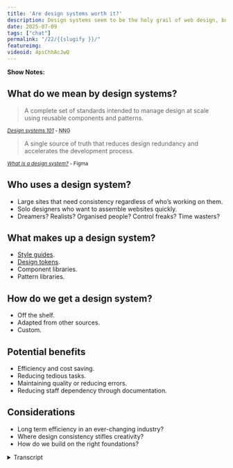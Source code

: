 ```yaml
---
title: 'Are design systems worth it?'
description: Design systems seem to be the holy grail of web design, but are they worth the trouble? 
date: 2025-07-09
tags: ["chat"]
permalink: "/22/{{slugify }}/"
featureimg: 
videoid: 4psChhAcJwQ
---
```


 **Show Notes:**

## What do we mean by design systems?
  
<blockquote> A complete set of standards intended to manage design at scale using reusable components and patterns.</blockquote>
<small><cite><a href="https://www.nngroup.com/articles/design-systems-101/">Design systems 101</a> </cite> - <abbr title="Nielsen Norman Group">NNG</abbr> </small>

<blockquote>A single source of truth that reduces design redundancy and accelerates the development process.</blockquote>
<small>
<cite> <a href="https://www.figma.com/blog/design-systems-101-what-is-a-design-system/">What is a design system?</a> </cite> - Figma</small>
 
## Who uses a design system?

- Large sites that need consistency regardless of who’s working on them.
- Solo designers who  want to assemble websites quickly.
- Dreamers? Realists? Organised people? Control freaks? Time wasters?

## What makes up a design system?

- [Style guides](https://www.nngroup.com/articles/design-systems-vs-style-guides/).
- [Design tokens](https://docs.tokens.studio/fundamentals/design-tokens).
- Component libraries.
- Pattern libraries.

## How do we get a design system?

- Off the shelf.
- Adapted from other sources.
- Custom.

## Potential benefits

- Efficiency and cost saving.
- Reducing tedious tasks.
- Maintaining quality or reducing errors.
- Reducing staff dependency through documentation.

## Considerations

- Long term efficiency in an ever-changing industry?
- Where design consistency stifles creativity?
- How do we build on the right foundations?


<details> 
<summary>Transcript</summary>


[00:00:05] **Nathan Wrigley:** Hello there. For the last couple of episodes, we've been looking at components that make up a website. In doing that, we are building a library that we can refer to, particularly for the next time we build demo websites on the show.

This could be considered a part of a design system, but apart from knowing this is a hot topic, we're not sure what a design system is to try and unpack this, we're delighted to be joined once again by our friend Paul Lacey. He, unlike us, has actually managed to put some form of design system together for his own work.


apart from my usual, hello to David Wamsley. Hello, David Wamsley. Hello. I'm gonna also, yeah, thank you. I'm also gonna say hello to Paul Lacey. Lovely. Hello. Now that we've got the introductions out of the way, Paul, I just a second because our listeners, if they haven't heard a previous episode, they won't know who you are.

So I'm gonna put you on the spot. Give us your potted bio quickly, if that's all. 

[00:01:01] **Paul Lacey:** you're correct to first of all say I've done some form of a system, so I'm glad you said that. also, I'm not a full, on expert in this. I'm much like yourselves just knowing about it, see and aware that I'm doing some aspects of it, interested how I can improve it myself, and looking to see where things are going.

And I know David does a lot more probably academic study of this sort of thing because when we talk, I know he's read books on it, which I haven't. And, but yeah, so what I am a web designer developer, probably started around 1999, I think it was. I've seen a lot of change from the, using, non breakable spaces for design for instead of, CSS.

So when I started, there wasn't really any CSS right at the beginning. There probably was, but we weren't using it at the beginning. Then CSS comes in and then the.com boom and burst and all that sort of stuff. And then I think we're still. We're still recovering from that now, just in terms of how the whole western world seems to think what web design is or should be.

And I think this whole design system thing is called because it's lays down some rules that if we all, if everybody got on board and followed it, it would make for much better websites, I think. And, but where we are, I think these days is that certain level of organizations are good at, dealing, implementing these things and running them because everybody's on board.

And then as you go down and organizations get smaller, you get to a point where, the web designers are on board with these sort of things, but perhaps not everybody else is. So it's a real challenge to figure out how you can have these systems in your mind and use them.

but there are lots of factors that can derail these sort of things. So I'm hoping that we might get to the bottom of some of that today. we might not even get as far of defining what all this stuff is, but we'll see. 

[00:03:08] **Nathan Wrigley:** Yeah, indeed. So as is always the case, David has put together some show notes, which I'll share on the screen, but you can find them.

Oh that didn't work out so well. There we go. You can find them at no script show and then slash the number 2, 2 22. So no script show slash 22. Shall we should we pop that on the screen, David and crack on and I'll basic hand the bat on over to you at this point, I think. 

[00:03:34] **David Waumsley:** Yeah, it's only basic notes so we can try and get some definitions 'cause.

Honestly, you say, I read some books on this stuff. I, when I read articles and I hear terms like design systems used in different contexts, I don't know what people are meaning by it. There's other things like, DI design tokens, I dunno what that means. And there's different definitions out there.

So I thought it'd be good to chat because Paul and I have had some conversations before. 'cause it's the holy grail to try and find some way, particularly if you're just working on your own, to efficiently create your own websites and backing out. WordPress days, we've always tried to get some starter website.

Anyway, let's go. I, put a couple of definitions up there, which may be Nathan, you'll need to read because I'm on a very small screen and I can't read what I've written. That's 

[00:04:21] **Nathan Wrigley:** fine. Yeah. So again, I'm reading off the screen, no script do show forward slash 22, and the, headline for that is, are design systems worth it?

And so we're gonna begin by asking the question, what do we mean by design systems? There's a couple of quotes, which I'll just read out. The first one says, A design system is a complete set of standards intended to manage design at scale using reusable components and patterns. And I can, that's the Norman Nielsen or Nielsen Norman, I can never remember group.

and then a source. From Figma, the design tool, a design system is a single source of truth that reduces design redundancy and accelerates the development process. So I guess they're broadly similar in a way. Do you want me to read the other bits about the, who uses a design system, or should we dwell on the, what do we mean first?

[00:05:12] **David Waumsley:** Yeah, I, I like these definitions. I don't know about you, Paul, because they're, pretty vague. So under this definition, what you've been doing with the page builder that you've used, you've created this whole system to be able to put together websites through these kind of row templates, haven't you?

So you can do that and there's nothing there that would say, that's not a design system, I don't think. And you could argue even what we're trying to do at the moment, which is, it's interesting because our series that we've done before, I was model it on the idea of what you did.

Paul, in a way was thinking, okay, what I want to do is to have not necessarily row templates because I'm working much more with grid and, my page layouts might be different, but the fact that I thought I needed something so I could grab this bit here and have a header here to here about, a middle section, some, accordions and stuff like that.

As I've gone on, you realize for, us, that a component ends up being an examination of what the HTML and CSS options are when you are constructing something. It doesn't turn out to be something I can easily drag and drop in. 

[00:06:28] **Nathan Wrigley:** So does that, when you say that, so obviously rows, we understand what that is.

That usually represents from the left to the right of the screen and it's a horizontal block of stuff. But a component is the, bits, if you like, that might sit with inside that. But are you saying then that the component, when you really get to it and you do this work over and over again, you realize that even that sort of definition and clarification doesn't work because it might be that you want to take out a little bit with within that component itself.

And so really what you are forcing yourself to do is forget how it looks, forget the bit that you could drag and drop onto the canvas for want of a better word. You are saying worry about the actual code that makes that up. That's the component. The ht 

[00:07:12] **David Waumsley:** Yeah. we started ourselves trying to do the accordion and straight away we realized that where the accordion is used and what we expected to do, so we'd have to have a whole series of them.

So in terms of us getting some sort of design system was really a. But we're putting together something as part of our series, which ends up being nothing more than a few sort of bullet points about how this will work for accessibility, when this is appropriate to use, and not that is more useful than the drag and drop component itself, So it's been quite interesting, our own attempt to build a design system, which gets more naughty the. The more you get into it. But anyway, sorry. I, no. 

[00:07:51] **Nathan Wrigley:** I'm gonna, I'm gonna keep this going if you don't mind. 'cause I think this is interesting because the word design by definition, I think is the use of the, I, at least in my head, I'm, imagining what I can see more than anything else, as in what is put on the screen.

And obviously you've got tools like Figma, that's their bread and butter, isn't it? Is what is the whole point of that tool is to create things that you can send to people and you can see it. But what you are saying is that for you, that definition, you've gotta atomize it a little bit further and go, into the code.

Because it might be that, okay, there is an accordion, you can see that's fine. But because of the various different ways you could use an accordion, it might not look the same each time. And design system already we're we've come against some trip wires because I'm thinking that's what you look at.

And it, and not really, that doesn't live up to the definition you've just described of code. So that's interesting. I think. 

[00:08:49] **David Waumsley:** Yeah, it's quite interesting. If you look at the design systems, well-known design systems that are out there, like there is, the material design system by Google. there is, there's Nord Health there, there have a big design system, which is perhaps more about the look of things that you might bring in.

But then when you start to look at, I think interestingly there's been a move, if you look at the, there's design systems as well for the UK government, so there's one that will go with gov UK and is now the same with us as well. And when you look at those, they. There, there will be, there's elements about their own, but they're very simple.

their public sites have to be design-wise, quite simplistic. But there, when you look at it, it's often seems to be a lot more about the rules about how to make this particular thing accessible. it'll be, and it, gets much more closer to the component of the design system, if you like, is really the raw H two ML, Okay. More often or not. 

[00:09:59] **Nathan Wrigley:** Yeah. Okay. That makes sense. Paul, do you wanna do any more on that before we move on to the next section? 

[00:10:04] **Paul Lacey:** Yeah, 

sure. The, definitions, I much prefer the n nng one with a complete set of standards intended to manage design at scale using reusable components and patterns.

just 'cause it just, It just gels with me a little bit better. I would like, personally in my life, I would remove the word complete and it would be a set of standards. And I, because it has the word intended, I like that. 'cause it's, saying that we're trying to do this rather than the, other definition from Figma.

I think that will definitely ring, will definitely vibe well with UX and ui, designers who use that Figma product. I think, this whole concept is a single source of truth that reduces design, redundancy, accelerates development of process, et cetera. I just, what comes to mind with all this sort of stuff is that the, whole concept of design system can turn a lot of people off immediately because it immediately goes, sounds technical and immediately sounds like, ex exclusionary to people who don't know what you're talking about as such.

So I'm thinking, when you take any of the companies that we might have mentioned, If anyone who's not a designer or developer and not thinking about the HML or these, global colors or variables and stuff like that, it's are we even part of this conversation? So if you take the actual, the end user audience, how can someone in the audience or the audience of a website contribute to a com conversation and feedback on the design system and how well it's used being used?

How can HR feedback on that? How can CEOs feedback on that sort of thing? So I quite like the NNG one because it's more open also, I know we don't have it up on the screen, but the, looking at the, a couple of those, design systems, David, that you highlighted. I really do the, Gov uk, the UK government.

design system. because it, it's accommodated everybody that needs to understand it. It's, given the code. It gives you the code snippets and it shows you what you should be doing on that level. But the way it communicates about its design system, patterns or components is in human language.

whereas the three of us might talk about, we need a design system for an accordion, what's the point of the accordion? whereas the UK government website tends to say things like, here is a, design system for when you need to get somebody's credit card details for them to pay a bill.

And then, so it gives you the kind of point of why you would even care about this. And so then the finance department is saying. Oh, this sounds good. So we've got a more efficient way to get the money from people who owe the money, or we also have included in that design system a way for them to, present to the user what to do if they have a problem paying this bill.

And so everybody's benefiting that, the different departments are understanding where, what the point is for them. what's in it for me in the finance department to be, to care about this design system that, Dan from head of Design was going on about in that meeting that I was falling asleep in.

so I really liked that because, and that this is maybe why, if you've struggled to get started yourselves, it might be because. why it might be easier for me is because I don't have to worry about the HTML too much because I've essentially made a decision to not care about it as much, which I know some, if somebody might listen to this and be like, what the heck?

what kind of professional are you? But essentially, I'm living in the world where I need to use WordPress themes and WordPress page builders, and a bunch of those decisions are taken away from me. So I'm straight into the point where I'm thinking about, I've got a decision, I've got two options at this point.

I can go straight into thinking about the elements that I want. So do I want a row, let's say with, a call to action in it and those sort of things? Or do I, do, I go into purpose led thinking, which is what I've been trying to do more recently. Essentially, it's the same stuff, but the, purpose again, of a pricing table.

So you start with the purpose and it is to present the. options and recommend an option to a user. So how do we present the options of our product and recommend which one is probably right for them? And if we think about it from that angle, then we've in, we've included into our design system, the point of the element or the pattern or the component, and then we work backwards from that.

And then eventually. You can take that, rationale of why you need this component and you can stop at the point that's comfortable for me, I stop at the point where I'm dragging these elements in and designing them in Beaver Builder. Whereas if you want, you can go further back and ditch that, aspect and get, and then go, we know the point of it, we know what the users want.

So now we know what HML tags we might need as opposed to just looking at some other, I'm not saying you do this, looking at some pricing tables and seeing what elements appear to be there and then coding those up. So you've always got, like the government, UK government website has, you've always got this design component or this component or pattern can, be measured as failing or SU succeeding because there is a mission for it as such.

So I dunno if any of that made sense, but that's, That's where the two strict ones, like the Figma one to me is, a, I'm reading it and thinking that this is less inclusive as the one above it from NNG because the NNG one is talking about its managing design at scale. It's reusing components and patterns, and it's intending to improve that process rather than be a kind of, elitist sort of set of Figma documents that nobody else understands.

And if you don't know, and if you come in as a designer to our team and you don't know what this is, gosh, what's wrong with you? 

[00:16:34] **Nathan Wrigley:** Can I try to just encapsulate what you've just said, I think in one sentence? no, It's no. But in order to just clarify in my head. Yeah. Yeah, absolutely. So I think what you just said then would be something like this.

So we'd have a Paul Lacey quote on that page, and it would say something like, A design system is a text description of design of the purpose. Of design elements, visual design elements, which are reusable, scalable components and what have you. So it's, got that kind of description bit in text as the focus, like the Gov UK one that you were describing.

And yeah. And because you've described its purpose, you've made it more accessible to people who don't have a, a background in graphic design for want of a better word, because you've, explained what its point is on the page. Is that about right? 

[00:17:26] **Paul Lacey:** Yeah, it means that you could have a conversation with the finance department that Informs how you should make this, these components and patterns that fit into your design system. like further down this document is probably some stuff about the ingredients of a design system. Like the finance department doesn't need to contribute too much about the brand colors. In fact, they don't need to contribute about that at all.

And they probably don't need to. I forget what it's called. There's, the components, the patterns, there's, the really little things. They're like the variables. What are those called? tokens. Tokens. So that stuff is to me, for the, brand and the design team to know that, green means go, red means stop.

Amber might mean, think about it, blue means information. they might make those sort of decisions based on the brand and, but the, actual HML elements that, so the HML feels that it's more of a, it's more of a human conversation with, the, stakeholders and then the brand element is more of an internal design, creative, side of things.

but yeah, I think Nathan, what you more or less said, is, probably a better definition just, for me because, I'm, I have to have conversations with clients all the time and I have to try and justify why I've done something and I can't just say, because Figma told me to, based on their amazing design system As such, no, no offense to Figma.

They know exactly what they're doing. but to make it c communicable to who? The people I'm trying to convince to not have a slider.

[00:19:14] **Nathan Wrigley:** David, should we move on? Or If you've got things to Yeah, let's, 

[00:19:16] **David Waumsley:** yeah, we can actually, because we can widen it up. I think once we've covered some of the points we've put down here, so we've just quickly, who uses a design system? So I mean there's, I guess there's two different types in that sense.

There is the large sites that need consistency as they keep changing their website, regardless of who's employed at the time. So they need some. Set of rules, if you like, about how this, the styling and the content is added to a particular style to a site. And then we've got the, people like us, maybe were solo designers or maybe small groups and that who want quick ways to assemble websites and might use a design system like that.

And that's where you might, borrow something that's already existing out there. nor, or the material design or something from Google as a starting point, or effectively even as a lot of us do, we use a, it's not exactly a design system, but effectively it gets close to it. Something like Bootstrap becomes a design system tailwind, they become, even though they're CSS based, they become a sort of design system we can borrow, And then of course, and then the big question about design systems, and that's why you see a lot of debates about, you don't need a design system, you're wasting your time with it. And those people who say you absolutely do need a design system. And I think this is where you hear all these different conversations.

'cause everybody has a different idea about what that might mean to them. So you if you invest too much, you can invest. As I've done before, invested a lot of time trying to copy Paul and what he managed to do with his Beaver builder. I'm so sorry. 

[00:21:01] **Paul Lacey:** I'm so sorry. We'll have led to nowhere.

[00:21:04] **David Waumsley:** No, but I'm just trying to do the same thing when we were both using the same page builder. Yeah. And I was trying to do the same thing as you, and you actually managed to get something that was useful, that worked for the jobs that you needed to do. I was envious of that when I started doing something in a similar way.

I got myself so caught up in. Sort of little elements. And the same thing has exactly happened in this series as well. When you get into components that I talk myself out of ever getting a system that works. but maybe one day I'll get there and it'd be very thorough and it will work for me, but it's quite interesting.

So I'm definitely in that. Gotta invest in the right thing for the job that I'm doing. I think you've balanced that, right? And I, that's why this interests me how, to do it for us 

[00:21:50] **Nathan Wrigley:** anyway. Sorry, I'm going off a bit there. That's okay. No, that's fine. So this is, the section who uses a design system?

have we finished on that one? There's something 

[00:22:00] **Paul Lacey:** interesting on that. I just would say like the large sites that need consistency, regardless of who's working on them. This reminds me of my old, company that imploded Dicky Birds. this is why you should listen to me. I such success.

but it reminds me, 'cause, myself and my business partner both had different roles. we were working with totally different clients. my. Business partner Piera was working with a major, car manufacturer. One, the, one of the biggest ones in the world. And that was like our, probably our biggest client technically.

And that was pretty much all he did, apart from a few other bits where he would contribute to some of the work I was doing. And I was working with SMEs and charities. And so we, we would argue actually when we collaborated on my projects, because his mindset was way more, long term than, mine. And I would be asking things of him that were borderline offensive to the way that he was learning to, he'd learned to work, working as kind of part of a team at Nissan because essentially he was, he became integrated in the team and was leading UXs and UIs and stuff like that.

So it was a lot of separation. In these things, there was a lot of, rules and you couldn't break the rules because if you did, you would be, someone would hold you to account. And it's interesting 'cause you've got those two first ones, large sites that needs con consistency. So we could say large companies or brands and then solo designers who want to assemble websites quickly.

but it's the lifespan of the design system for the large brand is basically infinite. It changes, but there's always a design system that is being used every single day. Whereas the web designers who are doing a client job, they might have a design system that's a lot looser than that, and they bring that design system into the job.

They do the job, and then the design system essentially semi-retire. And the designer hopes that if the client goes off with that website that they carry on and try to make use of the systems that were put in place there. In most scenarios, they possibly don't. And that's why you have websites that launch and then they just degrade over time and become stale, and they lose the, initial, effectiveness that they might have had on day one.

And so there's a lifespan that goes through these design systems that is very short with web designers. They have a drop in design system that doesn't use all the ingredients, but it helps 'em get the job done effectively and quickly then. Is gone. And the website just lives there. But with these big companies, the design system is part of every single decision.

And nothing goes on the website unless it passes the design system. So it is just, we would argue, because I would say things like, I need a design for this by Friday, and it might be Tuesday already. And he would be like, so what do you want? Do you want, are you gonna give the UX to the client first? I was like, no, we just need to give them the design.

And, I'd be, and I would be trying to, he'd be saying, we're skipping the stage. And I'd be saying, we're not skipping the stage. What we need to do is. Internalize that stage with our experience and just get it done and we need to use our experience to get the UX done. And he would say, no, we need to do the UX and get sign off on that before we're doing any design.

And I would be saying, we will get fired. So it just is the kind of the friction and just like none of us were wrong in this. I was just, we were just living in different environment and he was right actually. And, but I was looking after the wellbeing of a company surviving in a, world that doesn't appreciate design systems.

okay. Should we move? Yeah, let's move on. Yeah. 

[00:26:11] **David Waumsley:** The next section, once largely, I've taken the main bullet points actually from an article that is, that I've linked to, which is the Nielsen Norman Group one. So it's basically there, 1 0 1 on what is a design system. I did add something extra to this, which is design tokens, which is a term that's banded about, but what makes up a design system.

So largely it's got style guides, design tokens. You could argue that they overlap with each other, component libraries and maybe pattern libraries. That might be one way of breaking these things up. does that sound right to you, Paul? 

[00:26:45] **Paul Lacey:** Yeah. Do you know what, I didn't even know what design tokens was until I saw this a few days ago.

So I had to, I, understand what it is now. It's almost the technical layer between the brand guidelines or the style guide. So it could be like a CSS variable that is, saying, let's say a success variable. And that might be that the style guide informs that to be a green color highlighting.

So am I right about that? It's the, 

[00:27:14] **David Waumsley:** yeah, I think it, it depends. I think the term comes from, I believe Salesforce and their own design system. And there's a particular, I think a name Gino and I've forgotten their name, who's, really championed that. And she would very much see those as separate to, a CSS variable, where other people might see it as akin to the same thing.

She would see it as, do you know, can I step back and just, talk about why I think. This is interesting or where it gets confusing. 'cause I would think 2014 was such a significant year for, revitalizing the idea of getting, so you've got this whole bunch of people. You had Brad Frost Atomic Design, which we talked about on this show, didn't we, Nathan before, which is, a way of thinking about how you build up a website out of Lego blocks, and at the same time you had reacts JavaScript component library appearing.

So you've got that whole way which you love your 

[00:28:17] **Paul Lacey:** favorite. 

[00:28:18] **David Waumsley:** Yeah. But these two things, without a doubt they influence, the future of things like Gutenberg for, WordPress. It was only in the next year when, Matt Mullen, we was talking about, blocks and the idea that JavaScript was the future.

So you've got that. At the same time, it was about the same year where you've also got this. Country thing going with, I think gov uk it was the year that they won the only design award, national design award for a website before for going almost the completely opposite way with their own kind of design system.

So I think a lot of, when we talk about it, we have different ideas. So people think it's made up of, we're, thinking of react when we talk about components, people think of react even though there's web components. Yeah. Which predate it. So there are, I think that's why a lot of our, disagreements on what we think that is.

But yeah, design tokens is a word that I hate using because in a way, I don't know what I mean by it. It, I think that they would see it as one of Brad Frost's, the smaller atoms that make up a section of a website. but style guides, and this is where I think we mix things up because I think style guides is something that could stay, couldn't it?

for a company for all time. When you try to realize those style guides, that's fine. They can be turned into CSS that you go by. But when it comes to the, there's a gap in here, I think, when it comes to the rest of the design, because you either take the view that you're making up with Lego blocks, these components, but then you're failing to see the designer as a whole If you work that way. and it's the same when you build pattern libraries. it's making an assumption that pattern will remain true for all time. Where I think we already know, technically this is very difficult as we see CSS particularly changing at the moment. it. the design system that I was working on, that you are working on is based around the fact that the only layout system we had for the web was Flexbox.

Now we have grid, it throws that out. Now we have container queries that throws it out soon. We are about to get into more things with, if statements where we might be able to program in all sorts of different types of arrangements for our website. So I do think, if you try to invest in a design system at the very technical level, it's very difficult at this time.

You could waste a lot of time, but style guides maybe are something that can remain in a company as you always use this particular color for your, your links and for your header and your photo or whatever. 

[00:31:09] **Nathan Wrigley:** I'll just point out that if you, if you go to no script show slash 22, there's a couple of links on the what makes up a design system, section.

One of them links out to, the Norman Nielsen Group as an article called Design Systems Versus Style Guides. And the other one, heads off to Figma, docs Token Studio, tokens Studio for Figma. So there's a couple of links provided by David there if you want to explore further. Yeah. Okay.

Should we move on to the next bit? How do we get the design system? All right. Okay. Three options off the shelf, adapted from other sources or custom, I'm guessing off the shelf, is what most people are gonna use. 

[00:31:55] **David Waumsley:** Yeah, I, I. I guess so. I dunno, we've always tried to build and in effect, what Paul's done and what I've always been trying to do as well, the same time was always a, to some degree off the shelf in the sense that we're, held to the platform that we, using there.

So we've got some restrictions that come with that. I do think it's interesting though, with things that change. I think with, when you get sonic off the shelf, you are trusting that company. So when you look at, there's been some huge errors with, material design. they totally broke the web's accessibility with forms.

They decided that placeholders were a great thing to do and you can remove your titles from your form. making forms terrible for ages. Same with Bootstrap. It decided, bootstrap, I think four or something. It decided that. They were unsightly to underline our links, effectively breaking the site for whole, breaking the web for a whole bunch of people.

So I do think, there is an issue when you look for off the shelf. Where can you, particularly as things change, particularly as we become more aware of getting back to the basis of the web, making sure that it is truly inclusive, that it does, look at accessibility. This is something that I think has grow.

It wasn't there so much back in 2014 when I think we had this resurgence of the idea that we could have great design systems. So I think now getting something off the shelf would be quite tricky unless, unless it was something I would get great ideas from, the UK Gov side or Gov UK side because you know that they, as a, they've learned the lesson that they need to make sure that what they put there serves everybody.

[00:33:50] **Nathan Wrigley:** so are you a bit more, so there's three bullet points there. again, this is for people listening to it off the shelf, adapted from other sources. And custom, David is your plan to do a bit of two in the hope of getting to three. So you're adapting from other sources, but doing it in a custom way. So 

[00:34:07] **David Waumsley:** it'll be interesting to see what we build up if we actually end up with a design system.

'cause we're doing this series where we're looking at different bits of websites effectively, where, we started with the co word components, but it's bits and bobs of websites that we're talking about. next time we're talking, we're gonna be talking about the head as a component, something you don't see even on a website.

But I see it as a component because there are certain rules about how you might construct your head in your document. So I would, so I'm going there. Whether that turns into a design system, it is already for me because of the fact that I'm saying. Okay. I've got little notes in my, 11th at the moment, but it could be equally in a WordPress version of the same thing.

Little notes in this section where I put my head code and where I put certain things. So there is a sort of design system building up. But yeah, 

[00:35:01] **Nathan Wrigley:** anything to add there, Paul? 

[00:35:03] **Paul Lacey:** yeah, so off the shelf is probably, like David said, always a little bit tricky because off the shelf is normally a digital product type thing or something to that effect that is trying to help you get from A to B super quick.

And it has to promise certain things that make sense to the person who is trying to cut some corners to get somewhere quickly. So I think that's when, we've all lived in the WordPress world for quite a while and we're aware of the amount of templates you can buy or get for free, for different page layouts, row layouts, that sort of thing.

However, I, think that the most of the three of us. We have been exposed to all of those, bought a bunch of them, look, use the free ones. And then we still end up building websites with our own layouts. And we, it's, and we perhaps just look at those for design inspiration sometimes. I think, oh, that's quite a nice, but I'm not gonna actually use that row because it's got this problem, or it's not really, it, looks completely different than the rest of my raise, but I'll take some ideas from that.

And so I think that's one of the problems with design systems, off the shelf is not all of them, but, they can suffer from having a, an agenda that is based around them getting sold as opposed to long term solving the problem. Nothing wrong with that. It's, they do some good, but I just think that's why so many of them just don't, don't succeed perhaps. I know when you look at a lot of the template packs within WordPress, they have to, their agenda has to be bling. They have to appeal to the person who can't design, let's say, who needs to look like they can. And we'll be like, oh, that looks cool. I'll just grab that row.

And then, and that's why you see some absolutely horrendous websites that look like, do you know those, that those kids toys where you ma match the different head body clothes and, you can put like the, put a skirt at the bottom and then a top hat at the top. So you get this kind of thing that the, somebody just doesn't realize is a complete Frankenstein website.

so me, I'm probably doing custom to, but I. Using, using a system that locks me into how I have to use it. But I'm probably essentially trying to create my own ones that work for me. So I'm, eating my own dog foods, I think is it or whatever, but creating systems that work for me and then distributing them to a few other people.

Yeah. but I'm totally taking influence from other things that I see. for instance, within the WordPress space, I think one that does quite well is, I think there's a theme called Ollie. Is it Ollie? That's right. Ollie. That's 

[00:37:55] **Nathan Wrigley:** right. Yep. Yeah. 

[00:37:56] **Paul Lacey:** And they've had to work very hard to.

I try to reduce, I assume what they're trying to do is they've got a product and the big challenge they've got is that they, the system that their, website is built on is the Gutenberg block editor, which has tons of cognitive dissident for end users. So people go into it, hearing all the hype, and then they bounce off and then they go straight back to Elementor or something like that.

So Alias had to work very Ollie. the theme alias had to work, and the team now have had to work very hard to try to onboard customers who then they hope will find this totally usable. Make sense? Because the UX is very good in the templates that they provide. The onboarding is very good, and so they're trying to create like a good experience to stop people from bouncing back to elemental.

So when you look at their templates, you can see that they've put a lot of thought into it to try and stop people from failing at the first hurdle, compared to templates that you'll see elsewhere. yeah. My, just for, information, what it is that, when you've mentioned I'm creating things?

There's a number of systems that I've been creating. They definitely wouldn't tick all the boxes of the, hardcore elite, design system gurus. They'll be problematic in all sorts of ways, but there's probably three different levels of, that I've been doing. The one that I'm doing at the moment is for Beaver Builder, and it's because Beaver Builder has the ability to have global colors and variables and stuff like that now.

So I can now build a kind of wire frame type set that is built around purposes, like I said, on the government. Website. So the purpose of this route or this page is to achieve this and that, page will have patterns in it, and then it'll have patterns will have components in it that are all reusable and they are feeding their style from the style guide, for instance.

but mostly it's pattern libraries, I would say, and the component libraries are just natural to me to put into those. So that's one thing that's my favorite one because I really feel that'll be super useful to me, to use. So I know it'll be useful to other people. the other one is commercially out there not to buy, but it's with, it's for an agency who do a lot of websites within the kitchen and bathroom design industry.

So I created a design system, or you could call it a starter website. Essentially it could be called a design system. And that means that they internally no longer have to come to me every time they want to launch a website. I just deploy the system. And I've trained people who are not web developers and designers to build websites, and they are building whenever they've tried to do it.

Before this, they were building, Frankenstein websites that they thought look fantastic and their clients love too because they were letting their clients tell them what to do and everyone was happy and they got paid, but the customers weren't buying for the kitchens. now they're making, websites that look really cool and have a following all of the templates and are based on all the things that we learned for the last four years, developing kitchen websites, kitchen design company websites.

And they're able to deploy these websites in a couple of days. And now they're design systeming their content as well, if that's possible. so because they know now, okay, when we have a page that has a showroom is about the showroom, we have two things. We have a company that has one showroom or we have a client that has multiple showrooms.

This is how we deal with a company that has multiple showrooms. This is how we deal with a company that only has one showroom. So that will then mean that when they have multiple showrooms, there'll be a choice page, which showroom do you want to go to? And then that will lead to the page, which is the, this is a showroom page, which tends to be all about telling a story of how beautiful your experience is gonna be when you come in and have a coffee, rever us and sit down and have a look and try out the different appliances and blah, blah, blah.

so that's the second one. And the third one is a template set that is based on a content. Copywriting, copywriting framework. I won't say which one it is 'cause I probably get in trouble. but it's loosely based on, a copywriting framework. that basically is another in ingredient to these design systems.

So you've got the end use, you, then you've got, where does the words come from? And then you've got the design aspects. So I've mixed it up and I don't have one yet that is all three of these things, but that's where I'd like to work to at some point. But I think that's why if you really want a good design system, perhaps you start off the shelf for your inspiration and then start creating your custom one that is adapted from the things that you're learning.

Maybe that's the right way to do it. 'cause if it doesn't work, it's gonna be a total waste of time for everybody. There's a 

[00:42:40] **David Waumsley:** bit of all three there, isn't it? 

[00:42:42] **Paul Lacey:** Yeah. 

[00:42:43] **David Waumsley:** it's really interesting what you're talking about. the thing you didn't mention is that StoryBrand? 

[00:42:49] **Paul Lacey:** Yeah, that's the word I was trying not to mention.

'cause I think if you use StoryBrand, you were supposed to pay a license to StoryBrand. So I don't think it was that one David. Actually, I think it was something similar StoryBrand, but it was, I built a system that uses, an idea similar to StoryBrand in which is based loosely also on the, what is called the, pain agitation solution system.

Yes. Yes. So define the pain that the customer is feeling why they would want their product. agitate that a little bit. What is the problem that will happen to them if they don't do something about this? This doesn't have to be a negative thing. It can be that you are missing out on the amazing thing that can be the agitation and then the solution as you present.

the thing that you offer that takes, that turns 'em from the loser that they are, if they don't go with your product to the absolute hero that they will be if they buy it. And then you provide evidence of other people who were losers before they chose your amazing product and are now massive heroes.

so, I think some of the technical design systems, are design and code focused. And then when you hit the, when the rubber hits the road, you have end users and you have, how should we communicate to those end users? And that's why I think like a design system needs to be a bit looser and include end user goals, business goals, and a copywriting, direction.

Yes. What are you, what's the, what's the consistent tone of voice that you can have throughout this? And we've, StoryBrand, for instance, it's, always about making the end user feel like the hero. Yeah, so if, if you say, we're using StoryBrand, this design system, and here are our end user goals, then everyone can get on board who's involved, and you can even communicate it to a client.

I've found things like using StoryBrand or paying Agitation solutions super useful when I'm going into a Zoom meeting with five different stakeholders from a company who've all gonna have opinions, but I frame the whole meeting around, let's just do it like this. And then they all love it because they can all contribute to that and they can contribute to how we make the user feel like a hero.

They can all contribute to how we, I identify the pain that the user has got or the customer's got before they buy the product. And it really helps get people on board. And then when I show them a wire frame or a design using a secret design system that I've got for them, they see what they said reflected in the design rather than.

That, if five people are all disagreeing, when you show those five people the design, they're all gonna disagree on the design because they didn't see, each of them saw the thing that they disagreed about in there. I dunno where I was going with that, but, essentially it was the, I think you've gotta have an inclusive design system.

otherwise, you're not gonna get buy-in from the stakeholders that will need to sign off on it and make it work. 

[00:45:50] **Nathan Wrigley:** Okie doke. I think that was a full investigation of that part, wasn't it? Should we, should we move on to the potential benefits? David, you ready for that? 

[00:45:59] **David Waumsley:** yeah, absolutely.

Okay. Okay. I've just, I'll just jump in. I just thought that was quite interesting 'cause that's not Yeah. Definitely what you are describing. There is something that I think you need, this system, but it's not included in what, what the articles I look at say what makes up a no design system and that, a kind of copywriting system goes in your design system.

It's all part and parcel of the same thing. 

[00:46:24] **Paul Lacey:** Yeah, 

One of, one of the ones that are built is, yeah. Starts with that because a major problem for web designers and end user clients is tone of voice and how they communicate. So you could throw a load of call elements at a page that have got a fantastic design system in there, but, You might just be doing that based on that you thought it looked cool. so it, if you use a system like StoryBrand, it takes you, it tells you your top row should be, your top, line should be a, unique value proposition. your second line should outline in very brief bullet points, the key benefits.

The third line, the third row outlines the problem and possibly agitation in the same row. So you have this kind of, so I need to do a unique value proposition. What are my possible design patterns and components to do that? Yeah. And the obvious one is gonna be like a hero banner and then a design component of that is gonna be a heading, but it shouldn't just say the name of the product.

Like the design system, in my opinion, should include a. the, big heading isn't just a H one HML tag that's big. It is that HML tag should have a point to it, which is to convince somebody if they only read that one heading on the entire website before they decided to bounce or click forward, that it also told them the important thing.

So to me, like content and the end user goals is totally part of the design, but I don't see that included in a lot of the sort of more academic talking around design systems because it's, a design industry talking about it. So whereas, whereas I have to hit the, meet the rubber where it hits the road and deal with CEOs and opinionated marketing execs and cousins of the CEO or nephews and nieces and all that sort of stuff, and I have to try and keep them on track.

So that I don't retire from the project with an excuse if something came up because I've lost complete control. So I have to say, that's why I think, bringing some of those elements would be really useful to design. And I think gov the UK government does that to this extent. With, its, with, its the purpose of this one is this, they don't necessarily, they even give the content examples, because, especially for these more transactional sort of things that you should say this and these are the words that you can say, I think it's fantastic.

[00:49:03] **David Waumsley:** Yeah, no, I think that's a, fabulous site. And I think that the US have pretty much adopted this kind of thing. How, I my understanding is that the US kind of went more down the, whole react route and it lost money. I think there's a sort sense that when you are losing billions as they do, you, they've had to work.

In an agile way, and they have to work, to these kind of more fundamental systems that, start with a html first approach to everything, in terms of the technicals. 

[00:49:36] **Paul Lacey:** Yep. I think this just highlights it. Just, stay on that reacting just for a second. 

[00:49:42] **David Waumsley:** I 

[00:49:43] **Paul Lacey:** think, this is possibly what you think as well, but it's certainly what I think is that as soon as the, concept of web components became tied verbally to react or similar, so it is like, what JavaScript library do you use to create your web components?

I was out of the conversation at that point. I, they, I was lost to it because I'm not really a JavaScript developer and, but I, but think how many other stakeholders downstream of. And not very good JavaScript developer are now completely out of the conversation of loss control. So it just made this, to me, this, and I think this is what W three C has identified, that, as soon as this kind of culture of JavaScript libraries got mixed up with design systems, it made, web dev high, highly skilled web developers, gatekeepers Yeah.

To, decision making. Yeah. And it seems that was the wrong way to do this. 

[00:50:47] **David Waumsley:** Yeah. Going so high level really, that you lost it. And then, and I think now as we become more. conscious of accessibility and getting back to that web, that it should serve all people. That's its unique selling point above all of the mediums is the fact that anyone with a computer then can adapt it and get the same information.

It's truly inclusive and that got lost. When all your developers and all the people are thinking about JavaScript first they skip over to, then they find something to solve CSS maybe Tailwind that will plug in. That's a system that will work. And then, the last thing they're learning then is HTML.

And as we learn more, HTML doesn't cover us full accessibility. We need to learn a little bit of Aria to get there. And and I think that's where I like those kind of, like you say with the UK ones, because they have to start from that basis of inclusivity. Yep. So it builds up on those foundations. 

[00:51:45] **Paul Lacey:** Yeah.

Their mix seems really, thought out. And, inclusion inclusionary, if that's a word. it is now. It is, yeah. It makes sense in my context. I think with the ARIA tags and the h, like you say, the H ml tags that get you to 80% and then the aria takes you over the line to truly define what this content is, as opposed to with the JavaScript route, which you sometimes can't even see the content behind the scenes, it's dynamically changing in the document.

[00:52:23] **Nathan Wrigley:** Yeah. 

[00:52:25] **Paul Lacey:** and, it's, yeah. Yeah. Let's move on. Sorry. Okay. No, that's 

[00:52:29] **Nathan Wrigley:** fine. That's absolutely fine. a couple of sections we've got left, so potential benefits and finally considerations. potential benefits have been listed out as follows. We'll just, I'll just read them out and then we can Yeah, you can explore them.

The potential benefits are as follows, four things Dave has listed. Efficiency and cost saving, reducing tedious tasks, maintaining quality or reducing errors. And finally reducing staff dependency through documentation. I suppose they're all fairly self-explanatory, but do we wanna open those up? 

[00:52:59] **David Waumsley:** No, I think we'll go on to the considerations, which I think the next thing, there are benefits obviously, if you can have some sort of system that you, that's really what I feel like I'm trying to work out is a way of avoiding errors.

When you get into looking at everything I put on a website, I'm, I made the no script show one, and I'm, but going back on it, re correcting things as I go through this series on components here. 'cause I realize, oh, I forgot about this. Oh, yeah. It's it's getting built. but yeah, so I think there's something to have some documentation even for yourself that reminds you of when you do certain things, even if it is, as I say, what we'll do next time ahead of which you don't even see.

Hey, one thing that did cross my mind, with style guides and branding, I said earlier and I think this is open for question now. a company might need a, some, something might stay there in terms of a style guide and it might be a permanent thing. But I question this these days because we are moving so rapidly towards this idea of users choosing their own journey on the web.

light and dark mode is the one that's taking off the most that you even that isn't so true these days if we're moving forward with this idea that there are different presentations for different types of users, depending on their own preference of how they want to consume the web. 

[00:54:33] **Paul Lacey:** it sounded like led into the first two points actually quite nicely. 

[00:54:39] **Nathan Wrigley:** okay. So let's go through those then. Yeah. So the considerations, first of all, long term efficiency in an ever changing industry. Second one where design consistently stifles creativity.

And finally, how do we build the right foundations again, because it's your, both of you have significantly more experience. It's over to you. 

[00:54:59] **Paul Lacey:** Can I say something about these? These actually, so David, your approach is. Much more resilient to point number one, long-term efficiency in an ever-changing industry where you are going as deep as the H TM L code and the aria.

So when this comes back to this whole lifespan of a design system, most of the systems I'm using should all page builders suddenly disappear. At least I can take some of the thinking and then apply it to HTML and I'll be one step behind you on the tech, but I can probably get there, in time, given time sort of thing.

but this ever changing industry, it's not even really the, the industry is like us, we are the people who make this stuff right. But to me, I think the, like the word industry could be interchangeable with, the, I dunno what the word is actually, but, so for, instance, web, currently we use website in a browser and that's how we look at it.

Or on a phone. And then content now is, can be fed into things like apple, newsreader, those sort of things. So basically some of the websites I would make would not farewell in some of these situations where content needs to adapt to a different device or something that isn't a web browser. Everything I'm doing is assumed that it is been consumed, probably on a web browser or a mobile phone.

Web browser. Okay. Yeah. whereas, I can totally see that, especially with ai. I know that this is controversial, topic as such, but if it gets to the point where you don't even really look at websites anymore. We spoke about this on the last one, I think, where you just say, Hey, where basically websites are made on the fly in some kind of, they're made in real time.

So when you ask something about, Hey, can you tell me about what's the best fender guitar from the JA made in Japan in the eighties? Chat. GPT will currently give you a kind of chat about that at the moment, but it's not an inconceivable that at some point it will create a custom webpage for you that you just look at as if that page had been made with pictures and videos and all that sort of stuff.

But it would, you would imagine it would need to be able to query its sources and see h TM L tags, find aria, attributes and stuff like that. And it would only really pull in that content where it was confident that it was the correct content because it could see how it was marked up. It's not gonna go to, one of my websites where a client has told me to put this over here and make this thing flying over there and then this popup comes up or something because it's just too much chaos and noise for a future device to understand.

So I think, The, gov website is perfect example again because you can see that those elements could transfer into other devices that we don't yet know that people want to use. So you could equally, they could plug an API into chat GBT for instance, and have you pay your, council tax straight fire, via chat EBT if you wanted to.

And I think that's where we'll end up going. That different systems will just be plugging into things and APIs and, the current SME and charity and nonprofit sector is gonna struggle with that because we're all stuck in that sector, both the clients and the people serving it like me in this relatively short term view of everybody wants to go to your website and a web browser.

So make a website for a web browser and when it becomes a problem, they'll ask me to make a system that works in chat GPT so they can, do you know what I mean? but we'll be playing catch up massively at that point. David, your approach of thinking about this HML structure. you might not have the content that chat, GPT or whatever system wants to pull in, but at least you'll have the structure correct.

That it can understand and interpret and know, oh, basically here's some prices of those guitars that you want and it'll put it in a component pricing table and it'll know to recommend this guitar and it'll have a pricing table, right? That isn't even from a website. It's just gone does this Mexican guitar, USA Fender and then the Japanese one recommended with a little tag on it, most popular for people who are thinking like you.

And it is presented as a pricing table with benefits and stuff like that. so I think that's I think that we'll see the ever changing to me is that everything's gonna be much more dynamic and on the fly using components and patterns that are marked up. I don't know. 

[00:59:51] **David Waumsley:** Yeah, we would probably, That's, I don't like the idea that, that search engines are now providing the ai, I feel they are. It's broken, the deal with people, because at the end of the day, it's making us dependent on our content, stolen our content. Basically, AI is stolen everybody's work. And it's remarketed to us.

I don't know if it'll ever be able to. I think the more you get into, the skill of writing a website, I've only become more appreciative of this recently, particularly as you get into the accessibility, because there isn't. machine isn't gonna quite do it because it has to make d you have to make decisions about how you will label your aria or where you will label it a, according to your imagined audience for the content and the different circumstances that they might be in.

I find it hard to imagine that anything will automatically, do that. We'll be able to present random content and get that right, not if CloudFlare has got anything to do 

[01:00:58] **Nathan Wrigley:** with it, 

[01:01:00] **Paul Lacey:** because CloudFlare is, providing a system to block your website from AI bots. Yeah. Unless you pay. Yeah. 

[01:01:06] **Nathan Wrigley:** It's like a paywall for 

[01:01:08] **David Waumsley:** AI systems.

Yeah. It's just hot off the press. Yeah. Yeah. I mean we, we can, if there is a set of rules, but I think this is always where we want to go with design systems and it's even with ai, it's my thought on things at the moment. It's a very materialistic view of the world where you think that everything can be explained if we get down to a certain set of materials that we understand.

And obviously when we've got Jeffrey Hinton, the sort of godfather of AI now panicking about, general intelligence, as a reality, I don't know if it ever will be. Obviously it poses a threat to us. Depending on how we use it. This is another conversation here. Yeah. This is complete, yeah.

Ton of words, but it's in the same with the, design systems. I think, the idea that we're seeing certain things are making us feel like this is going to provide the solution. Like we're not far away from Google. That it can now grab the information and it's really useful in that, and now it'll be able to present it in a way.

I just don't believe that's ever going to be the case, 

[01:02:16] **Nathan Wrigley:** in, the same way that in physics there's always this, there's always this rush to, there's always this idea that you'll get this grand unified theory. It feels a bit like that's what we're describing here, this grand unified theory of what the internet is and what design is.

And maybe it'll never. being 

[01:02:34] **David Waumsley:** achieved. it's always a problem. And, for people like Jeffrey Hinton or Materialists who explain things, so they say, I can explain everything in science and this is how it works. And then you go, yeah, but okay, so I explain the body and you go, yeah, but why do I think, why am I conscious?

And they go, that's just, phenomenal. Don't worry about that. Forget that worry. We've solved it. The whole thing about having a conscious conscience is, or consciousness is, irrelevant to this conversation. And I think sometimes that's how you get, when you look at things scientifically, when you comes to the art of communication via the web, we start to think, it will serve the stuff, but will it really communicate with real human conscious beings?

And I never quite convinced, I always think that it's just a bunch of scientists thinking they're going to nail this. There's, a formula here. 

[01:03:27] **Nathan Wrigley:** We will, we'll probably revisit this topic in two years time when our robot overlords have taken over. Yes. And, we will just be simulations because we've been scraped on the internet.

do you think we've achieved what we set out to achieve? Are we at the end of that episode, do you imagine? Or is there more to say? I think we're 

[01:03:44] **Paul Lacey:** still confused as, as ever. Yeah. But, that's never, but we, 

[01:03:48] **Nathan Wrigley:** that's never gonna change. Yeah. 

[01:03:52] **Paul Lacey:** that's 'cause we're normal, people. But, the, that consistency stifles creativity on there.

Oh yeah. that's an interesting one to me. 'cause I don't think consistency ever does stifle creativity. I think, I think, just, mashing things up and throwing them all over a page isn't creativity. It's just, I. It just, it gives, it's like a, gaslighting version of creativity that some that, an end user doesn't appreciate, but the owner of the website appreciates more.

So it's, web design, consistency stage creativity. I don't think it starts create creativity. I think design consistency helps to get rid of, vanity aspects nicely. You can still be totally cre creative. You shouldn't just be, you shouldn't fail to be creative if you've got consistency. so I like that.

[01:04:52] **Nathan Wrigley:** That sounds like a great meme. Yeah. There you go. We'll probably parcel that off as the, as the, little, the bit that this episode goes out under. I will try to, I'll 

[01:05:02] **David Waumsley:** try to make that happen. No, I think that's what you do quite well on it because of the fact that you've do got a design system where you've got row and they're spaced out in a logical way because you are using a lot of your own CSS to make sure that s space is consistent through it.

Yeah. And for users, there is a, certainly if you understand the, how people perceive space and what they mean to them, this, it drives us mad and we can tell a bad design because they've used the page builder and just drop something in and it's, half a centimeter off or something, how it was on the other page and it's jarring and we know this, and that kind of consistency helps us with our perception.

But I think sometimes that consistency in a different way, a consistency of doing things in a certain way, then leads to. as we can see with design, they, we might have thought we've got the perfect design in 2000 or something, and none of them look like that any longer. unless we're doing it for comedic effect, So we constantly change. So I think that's the problem with the design system. You build a whole load of layouts that you're going to use, and you just think these were just web layouts, then they don't, some, that's more interesting thing that you'll see in print and in other places. 

[01:06:16] **Nathan Wrigley:** Okay.

I think I am gonna knock it on the head in that case. At that point. so that was episode number 22, or at least you can find it at no script show slash 22. You can head to the URL there and hopefully you will be able to find the relevant show notes there. it only remains for me to, to say thank you to, to Paul for joining us today.

Yeah, thanks Paul. I appreciate your, your contributions to the debate today. That's great. So we'll see you on the next one. Thanks guys. Yeah, you're very welcome. See you soon. 


</details> 